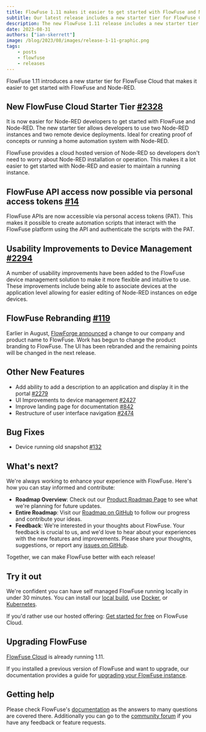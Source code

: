 ```yaml
---
title: FlowFuse 1.11 makes it easier to get started with FlowFuse and Node-RED
subtitle: Our latest release includes a new starter tier for FlowFuse Cloud, Personal Access Tokens for API access and improvements to device management.
description: The new FlowFuse 1.11 release includes a new starter tier for FlowFuse Cloud, Personal Access Tokens for API access and improvements to device management.
date: 2023-08-31 
authors: ["ian-skerrett"]
image: /blog/2023/08/images/release-1-11-graphic.png
tags:
    - posts
    - flowfuse
    - releases
---
```


FlowFuse 1.11 introduces a new starter tier for FlowFuse Cloud that makes it easier to get started with FlowFuse and Node-RED.

<!--more-->
## New FlowFuse Cloud Starter Tier  [#2328](https://github.com/FlowFuse/flowforge/issues/2328)

It is now easier for Node-RED developers to get started with FlowFuse and Node-RED. The new starter tier allows developers to use two Node-RED instances and two remote device deployments. Ideal for creating proof of concepts or running a home automation system with Node-RED. 

FlowFuse provides a cloud hosted version of Node-RED so developers don't need to worry about Node-RED installation or operation. This makes it a lot easier to get started with Node-RED and easier to maintain a running instance. 


## FlowFuse API access now possible via personal access tokens [#14](https://github.com/FlowFuse/flowforge/issues/14)
FlowFuse APIs are now accessible via personal access tokens (PAT). This makes it possible to create automation scripts that interact with the FlowFuse platform using the API and authenticate the scripts with the PAT. 

## Usability Improvements to Device Management [#2294](https://github.com/FlowFuse/flowforge/issues/2334)

A number of usability improvements have been added to the FlowFuse device management solution to make it more flexible and intuitive to use. These improvements include being able to associate devices at the application level allowing for easier editing of Node-RED instances on edge devices.

## FlowFuse Rebranding [#119](https://github.com/orgs/FlowFuse/projects/1?pane=issue&itemId=34719640)

Earlier in August, [FlowForge announced](https://flowfuse.com/blog/2023/08/flowforge-is-now-flowfuse/) a change to our company and product name to FlowFuse. Work has begun to change the product branding to FlowFuse. The UI has been rebranded and the remaining points will be changed in the next release.

## Other New Features

- Add ability to add a description to an application and display it in the portal [#2279](https://github.com/FlowFuse/flowforge/issues/2279)
- UI Improvements to device management [#2427](https://github.com/FlowFuse/flowforge/issues/2427)
- Improve landing page for documentation [#842](https://github.com/FlowFuse/website/issues/842)
- Restructure of user interface navigation [#2474](https://github.com/FlowFuse/flowforge/issues/2474)


## Bug Fixes

- Device running old snapshot [#132](https://github.com/FlowFuse/device-agent/issues/132)




## What's next?

We're always working to enhance your experience with FlowFuse. Here's how you can stay informed and contribute:

- **Roadmap Overview**: Check out our [Product Roadmap Page](/product/roadmap/) to see what we're planning for future updates.
- **Entire Roadmap**: Visit our [Roadmap on GitHub](https://github.com/orgs/FlowFuse/projects/5) to follow our progress and contribute your ideas.
- **Feedback**: We're interested in your thoughts about FlowFuse. Your feedback is crucial to us, and we'd love to hear about your experiences with the new features and improvements. Please share your thoughts, suggestions, or report any [issues on GitHub](https://github.com/FlowFuse/flowforge/issues/new/choose). 

Together, we can make FlowFuse better with each release!

## Try it out

We're confident you can have self managed FlowFuse running locally in under 30 minutes.
You can install our [local build](/docs/install/local/), use [Docker](/docs/install/docker/), or [Kubernetes](/docs/install/kubernetes/).

If you'd rather use our hosted offering: [Get started for free](https://app.flowforge.com/account/create) on FlowFuse Cloud.

## Upgrading FlowFuse

[FlowFuse Cloud](https://app.flowforge.com) is already running 1.11.

If you installed a previous version of FlowFuse and want to upgrade, our documentation provides a
guide for [upgrading your FlowFuse instance](/docs/upgrade/).

## Getting help

Please check FlowFuse's [documentation](/docs/) as the answers to many questions are covered there. Additionally you can go to the [community forum](https://community.flowfuse.com) if you have
any feedback or feature requests.
